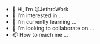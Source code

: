- 👋 Hi, I’m @JethroWork
- 👀 I’m interested in ...
- 🌱 I’m currently learning ...
- 💞️ I’m looking to collaborate on ...
- 📫 How to reach me ...

<!---
JethroWork/JethroWork is a ✨ special ✨ repository because its `README.md` (this file) appears on your GitHub profile.
You can click the Preview link to take a look at your changes.
--->
